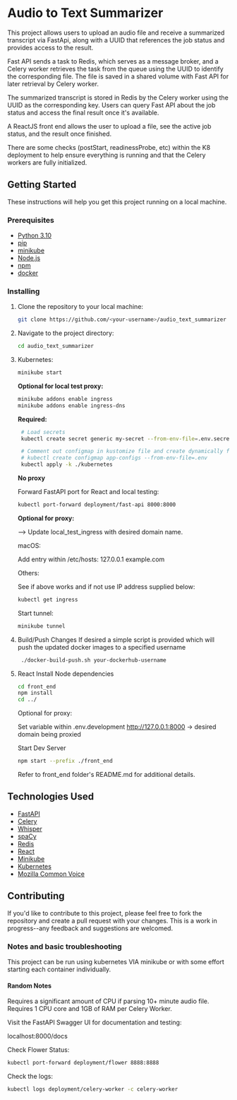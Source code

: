 # Audio to Text Summarizer

This project allows users to upload an audio file and receive a summarized transcript via FastApi,
along with a UUID that references the job status and provides access to the result.

Fast API sends a task to Redis, which serves as a message broker,
and a Celery worker retrieves the task from the queue using the UUID to identify the corresponding file.
The file is saved in a shared volume with Fast API for later retrieval by Celery worker.

The summarized transcript is stored in Redis by the Celery worker using the UUID as the corresponding key.
Users can query Fast API about the job status and access the final result once it's available.

A ReactJS front end allows the user to upload a file, see the active job status, and the result once finished.

There are some checks (postStart, readinessProbe, etc) within the K8 deployment to help ensure everything is running and that the Celery workers are fully initialized. 


## Getting Started

These instructions will help you get this project running on a local machine.

### Prerequisites

- [Python 3.10](https://www.python.org/downloads/)
- [pip](https://pip.pypa.io/en/stable/installation/)
- [minikube](https://minikube.sigs.k8s.io/docs/)
- [Node.js](https://nodejs.org/en)
- [npm](https://www.npmjs.com/)
- [docker](https://www.docker.com/)

### Installing

1. Clone the repository to your local machine:
   ```bash
   git clone https://github.com/<your-username>/audio_text_summarizer
   ```
2. Navigate to the project directory:
   ```bash
   cd audio_text_summarizer
   ```
3. Kubernetes:
   ```bash
   minikube start
   ```
   **Optional for local test proxy:**
   ```bash
   minikube addons enable ingress
   minikube addons enable ingress-dns
   ```

   **Required:**
   ```bash
    # Load secrets
    kubectl create secret generic my-secret --from-env-file=.env.secrets
   ```
   ```bash
    # Comment out configmap in kustomize file and create dynamically from .env if desired:
    # kubectl create configmap app-configs --from-env-file=.env 
    kubectl apply -k ./kubernetes
    ```
   
   **No proxy**

   Forward FastAPI port for React and local testing:
   ```bash
   kubectl port-forward deployment/fast-api 8000:8000
   ```
   
   **Optional for proxy:**

   --> Update local_test_ingress with desired domain name.

   macOS:

   Add entry within /etc/hosts: 
   127.0.0.1 example.com

   Others:

   See if above works and if not use IP address supplied below:
   ```bash
   kubectl get ingress
   ```
   
   Start tunnel:
   ```bash
   minikube tunnel
   ```
4. Build/Push Changes
   If desired a simple script is provided which will push the updated docker images to a specified username
   ```bash
    ./docker-build-push.sh your-dockerhub-username
    ```
5. React
    Install Node dependencies
   ```bash
   cd front_end
   npm install 
   cd ../
   ```
   Optional for proxy:
   
   Set variable within .env.development
   http://127.0.0.1:8000 -> desired domain being proxied


   Start Dev Server    
   ```bash
   npm start --prefix ./front_end
   ```

   Refer to front_end folder's README.md for additional details.
   
## Technologies Used

- [FastAPI](https://fastapi.tiangolo.com/)
- [Celery](https://docs.celeryproject.org/en/stable/)
- [Whisper](https://github.com/openai/whisper)
- [spaCy](https://spacy.io/)
- [Redis](https://redis.io/)
- [React](https://react.dev/)
- [Minikube](https://minikube.sigs.k8s.io/)
- [Kubernetes](https://kubernetes.io/)
- [Mozilla Common Voice](https://github.com/common-voice/common-voice)

## Contributing

If you'd like to contribute to this project, please feel free to fork the repository and create
a pull request with your changes.
This is a work in progress--any feedback and suggestions are welcomed.

### Notes and basic troubleshooting

This project can be run using kubernetes VIA minikube or with some effort starting each container individually.

#### Random Notes

Requires a significant amount of CPU if parsing 10+ minute audio file.
Requires 1 CPU core and 1GB of RAM per Celery Worker.

Visit the FastAPI Swagger UI for documentation and testing:

localhost:8000/docs

Check Flower Status:
```bash
kubectl port-forward deployment/flower 8888:8888
```
Check the logs:
```bash
kubectl logs deployment/celery-worker -c celery-worker
```

